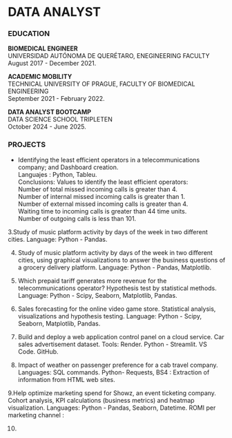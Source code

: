 # DATA ANALYST

### EDUCATION 

**BIOMEDICAL ENGINEER** \
UNIVERSIDAD AUTÓNOMA DE QUERÉTARO, ENEGINEERING FACULTY\
August 2017 - December 2021.
 
**ACADEMIC MOBILITY**\
TECHNICAL UNIVERSITY OF PRAGUE, FACULTY OF BIOMEDICAL ENGINEERING\
September 2021 - February 2022.

**DATA ANALYST BOOTCAMP** \
DATA SCIENCE SCHOOL TRIPLETEN\
October 2024 - June 2025.

### PROJECTS

* Identifying the least efficient operators in a telecommunications company; and Dashboard creation.\
Languajes : Python, Tableu.\
Conclusions: Values to identify the least efficient operators:\
Number of total missed incoming calls is greater than 4.\
Number of internal missed incoming calls is greater than 1.\
Number of external missed incoming calls is greater than 4.\
Waiting time to incoming calls is greater than 44 time units.\
Number of outgoing calls is less than 101.

3.Study of music platform activity by days of the week in two different cities.
Language: Python - Pandas.

4. Study of music platform activity by days of the week in two different cities, using graphical visualizations to answer the business questions of a grocery delivery platform.
Language: Python - Pandas, Matplotlib.

5. Which prepaid tariff generates more revenue for the telecommunications operator?
Hypothesis test by statistical methods.
Language: Python - Scipy, Seaborn, Matplotlib, Pandas.

6. Sales forecasting for the online video game store.
Statistical analysis, visualizations and hypothesis testing.
Language: Python - Scipy, Seaborn, Matplotlib, Pandas.

7. Build and deploy a web application control panel on a cloud service. Car sales advertisement dataset.
Tools: Render. Python - Streamlit. VS Code. GitHub.

8. Impact of weather on passenger preference for a cab travel company.
Languages: SQL commands.  Python- Requests, BS4 : Extraction of information from HTML web sites.

9.Help optimize marketing spend for Showz, an event ticketing company. Cohort analysis, KPI calculations (business metrics) and heatmap visualization.
Languages: Python - Pandas, Seaborn, Datetime. 
ROMI per marketing channel :

10.



